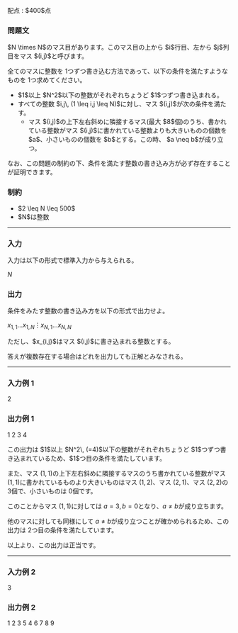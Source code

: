
<div>

<span>

<span>

<p>
配点 : $400$点
</p>

<div>

<section>

### **問題文**

<p>
$N \times N$のマス目があります。このマス目の上から $i$行目、左から $j$列目をマス $(i,j)$と呼びます。

全てのマスに整数を $1$つずつ書き込む方法であって、以下の条件を満たすようなものを $1$つ求めてください。
</p>

<ul>

<li>
$1$以上 $N^2$以下の整数がそれぞれちょうど $1$つずつ書き込まれる。
</li>

<li>
すべての整数 $i,j\, (1 \leq i,j \leq N)$に対し、マス $(i,j)$が次の条件を満たす。  
<ul>

<li>
マス $(i,j)$の上下左右斜めに隣接するマス(最大 $8$個)のうち、書かれている整数がマス $(i,j)$に書かれている整数よりも大きいものの個数を $a$、小さいものの個数を $b$とする。この時、 $a \neq b$が成り立つ。
</li>

</ul>

</li>

</ul>

<p>
なお、この問題の制約の下、条件を満たす整数の書き込み方が必ず存在することが証明できます。
</p>

</section>

</div>

<div>

<section>

### **制約**

<ul>

<li>
$2 \leq N \leq 500$
</li>

<li>
$N$は整数
</li>

</ul>

</section>

</div>

---

<div>

<div>

<section>

### **入力**

<p>
入力は以下の形式で標準入力から与えられる。
</p>

<div>

$N$
</div>

</section>

</div>

<div>

<section>

### **出力**

<p>
条件をみたす整数の書き込み方を以下の形式で出力せよ。
</p>

<div>

$x_{1,1}$$\ldots$$x_{1,N}$$\vdots$$x_{N,1}$$\ldots$$x_{N,N}$
</div>

<p>
ただし、$x_{i,j}$はマス $(i,j)$に書き込まれる整数とする。

答えが複数存在する場合はどれを出力しても正解とみなされる。
</p>

</section>

</div>

</div>

---

<div>

<section>

### **入力例 1**

<div>

2

</div>

</section>

</div>

<div>

<section>

### **出力例 1**

<div>

1 2
3 4

</div>

<p>
この出力は $1$以上 $N^2\, (=4)$以下の整数がそれぞれちょうど $1$つずつ書き込まれているため、$1$つ目の条件を満たしています。

また、マス $(1,1)$の上下左右斜めに隣接するマスのうち書かれている整数がマス $(1,1)$に書かれているものより大きいものはマス $(1,2)$、マス $(2,1)$、マス $(2,2)$の $3$個で、小さいものは $0$個です。

このことからマス $(1,1)$に対しては $a=3,b=0$となり、$a\neq b$が成り立ちます。

他のマスに対しても同様にして $a\neq b$が成り立つことが確かめられるため、この出力は $2$つ目の条件を満たしています。

以上より、この出力は正当です。
</p>

</section>

</div>

---

<div>

<section>

### **入力例 2**

<div>

3

</div>

</section>

</div>

<div>

<section>

### **出力例 2**

<div>

1 2 3
5 4 6
7 8 9

</div>

</section>

</div>

</span>

</span>

</div>

